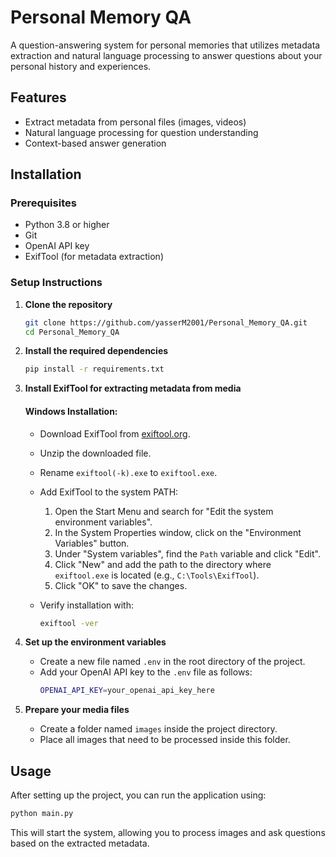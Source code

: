 # Personal Memory QA

A question-answering system for personal memories that utilizes metadata extraction and natural language processing to answer questions about your personal history and experiences.

## Features

- Extract metadata from personal files (images, videos)
- Natural language processing for question understanding
- Context-based answer generation

## Installation

### Prerequisites

- Python 3.8 or higher
- Git
- OpenAI API key
- ExifTool (for metadata extraction)

### Setup Instructions

1. **Clone the repository**
    ```bash
    git clone https://github.com/yasserM2001/Personal_Memory_QA.git
    cd Personal_Memory_QA
    ```

2. **Install the required dependencies**
    ```bash
    pip install -r requirements.txt
    ```

3. **Install ExifTool for extracting metadata from media**

    #### Windows Installation:
    - Download ExifTool from [exiftool.org](https://exiftool.org/).
    - Unzip the downloaded file.
    - Rename `exiftool(-k).exe` to `exiftool.exe`.
    - Add ExifTool to the system PATH:
        1. Open the Start Menu and search for "Edit the system environment variables".
        2. In the System Properties window, click on the "Environment Variables" button.
        3. Under "System variables", find the `Path` variable and click "Edit".
        4. Click "New" and add the path to the directory where `exiftool.exe` is located (e.g., `C:\Tools\ExifTool`).
        5. Click "OK" to save the changes.
    - Verify installation with:
    
      ```bash
      exiftool -ver
      ```

4. **Set up the environment variables**
    - Create a new file named `.env` in the root directory of the project.
    - Add your OpenAI API key to the `.env` file as follows:
      ```bash
      OPENAI_API_KEY=your_openai_api_key_here
      ```

5. **Prepare your media files**
    - Create a folder named `images` inside the project directory.
    - Place all images that need to be processed inside this folder.

## Usage

After setting up the project, you can run the application using:
```bash
python main.py
```

This will start the system, allowing you to process images and ask questions based on the extracted metadata.

